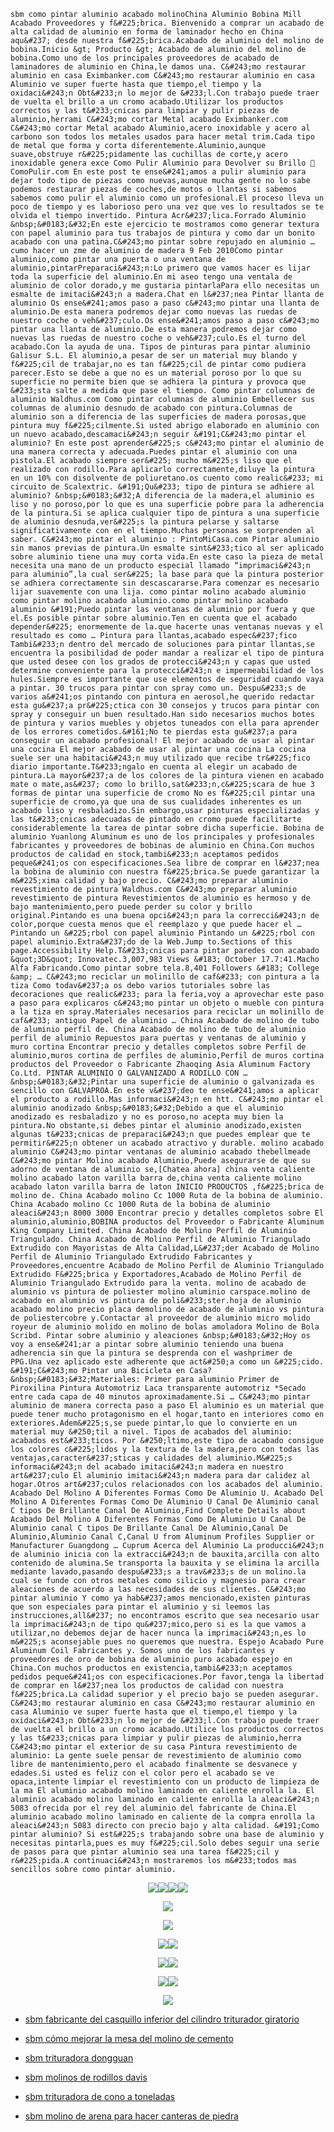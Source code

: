 
```
sbm como pintar aluminio acabado molinoChina Aluminio Bobina Mill Acabado Proveedores y f&#225;brica. Bienvenido a comprar un acabado de alta calidad de aluminio en forma de laminador hecho en China aqu&#237; desde nuestra f&#225;brica.Acabado de aluminio del molino de bobina.Inicio &gt; Producto &gt; Acabado de aluminio del molino de bobina.Como uno de los principales proveedores de acabado de laminadores de aluminio en China,le damos una. C&#243;mo restaurar aluminio en casa Eximbanker.com C&#243;mo restaurar aluminio en casa Aluminio ve super fuerte hasta que tiempo,el tiempo y la oxidaci&#243;n Obt&#233;n lo mejor de &#233;l.Con trabajo puede traer de vuelta el brillo a un cromo acabado.Utilizar los productos correctos y las t&#233;cnicas para limpiar y pulir piezas de aluminio,herrami C&#243;mo cortar Metal acabado Eximbanker.com C&#243;mo cortar Metal acabado Aluminio,acero inoxidable y acero al carbono son todos los metales usados para hacer metal trim.Cada tipo de metal que forma y corta diferentemente.Aluminio,aunque suave,obstruye r&#225;pidamente las cuchillas de corte,y acero inoxidable genera exce Como Pulir Aluminio para Devolver su Brillo 🥇 ComoPulir.com En este post te ense&#241;amos a pulir aluminio para dejar todo tipo de piezas como nuevas,aunque mucha gente no lo sabe podemos restaurar piezas de coches,de motos o llantas si sabemos sabemos como pulir el aluminio como un profesional.El proceso lleva un poco de tiempo y es laborioso pero una vez que ves lo resultados se te olvida el tiempo invertido. Pintura Acr&#237;lica.Forrado Aluminio &nbsp;&#0183;&#32;En este ejercicio te mostramos como generar textura con papel aluminio para tus trabajos de pintura y como dar un bonito acabado con una patina.C&#243;mo pintar sobre repujado en aluminio … cumo hacer un zme de aluminio de madera 9 Feb 2010Como pintar aluminio,como pintar una puerta o una ventana de aluminio,pintarPreparaci&#243;n:Lo primero que vamos hacer es lijar toda la superficie del aluminio.En mi aseo tengo una ventala de aluminio de color dorado,y me gustaria pintarlaPara ello necesitas un esmalte de imitaci&#243;n a madera.Chat en l&#237;nea Pintar llanta de aluminio Os ense&#241;amos paso a paso c&#243;mo pintar una llanta de aluminio.De esta manera podremos dejar como nuevas las ruedas de nuestro coche o veh&#237;culo.Os ense&#241;amos paso a paso c&#243;mo pintar una llanta de aluminio.De esta manera podremos dejar como nuevas las ruedas de nuestro coche o veh&#237;culo.Es el turno del acabado.Con la ayuda de una. Tipos de pinturas para pintar aluminio Galisur S.L. El aluminio,a pesar de ser un material muy blando y f&#225;cil de trabajar,no es tan f&#225;cil de pintar como pudiera parecer.Esto se debe a que no es un material poroso por lo que su superficie no permite bien que se adhiera la pintura y provoca que &#233;sta salte a medida que pase el tiempo. Como pintar columnas de aluminio Waldhus.com Como pintar columnas de aluminio Embellecer sus columnas de aluminio desnudo de acabado con pintura.Columnas de aluminio son a diferencia de las superficies de madera porosas,que pintura muy f&#225;cilmente.Si usted abrigo elaborado en aluminio con un nuevo acabado,descamaci&#243;n seguir &#191;C&#243;mo pintar el aluminio? En este post aprender&#225;s c&#243;mo pintar el aluminio de una manera correcta y adecuada.Puedes pintar el aluminio con una pistola.El acabado siempre ser&#225; mucho m&#225;s liso que el realizado con rodillo.Para aplicarlo correctamente,diluye la pintura en un 10% con disolvente de poliuretano.os cuento como realic&#233; mi circuito de Scalextric. &#191;Qu&#233; tipo de pintura se adhiere al aluminio? &nbsp;&#0183;&#32;A diferencia de la madera,el aluminio es liso y no poroso,por lo que es una superficie pobre para la adherencia de la pintura.Si se aplica cualquier tipo de pintura a una superficie de aluminio desnuda,ver&#225;s la pintura pelarse y saltarse significativamente con en el tiempo.Muchas personas se sorprenden al saber. C&#243;mo pintar el aluminio : PintoMiCasa.com Pintar aluminio sin manos previas de pintura.Un esmalte sint&#233;tico al ser aplicado sobre aluminio tiene una muy corta vida.En este caso la pieza de metal necesita una mano de un producto especial llamado “imprimaci&#243;n para aluminio”,la cual ser&#225; la base para que la pintura posterior se adhiera correctamente sin descascararse.Para comenzar es necesario lijar suavemente con una lija. como pintar molino acabado aluminio como pintar molino acabado aluminio.como pintar molino acabado aluminio &#191;Puedo pintar las ventanas de aluminio por fuera y que el.Es posible pintar sobre aluminio.Ten en cuenta que el acabado depender&#225; enormemente de la.que hacerte unas ventanas nuevas y el resultado es como … Pintura para llantas,acabado espec&#237;fico Tambi&#233;n dentro del mercado de soluciones para pintar llantas,se encuentra la posibilidad de poder mandar a realizar el tipo de pintura que usted desee con los grados de protecci&#243;n y capas que usted determine conveniente para la protecci&#243;n e impermeabilidad de los hules.Siempre es importante que use elementos de seguridad cuando vaya a pintar. 30 trucos para pintar con spray como un. Despu&#233;s de varios a&#241;os pintando con pintura en aerosol,he querido redactar esta gu&#237;a pr&#225;ctica con 30 consejos y trucos para pintar con spray y conseguir un buen resultado.Han sido necesarios muchos botes de pintura y varios muebles y objetos tuneados con ella para aprender de los errores cometidos.&#161;No te pierdas esta gu&#237;a para conseguir un acabado profesional! El mejor acabado de usar al pintar una cocina El mejor acabado de usar al pintar una cocina La cocina suele ser una habitaci&#243;n muy utilizado que recibe tr&#225;fico diario importante.T&#233;ngalo en cuenta al elegir un acabado de pintura.La mayor&#237;a de los colores de la pintura vienen en acabado mate o mate,as&#237; como lo brillo,sat&#233;n,c&#225;scara de hue 3 formas de pintar una superficie de cromo No es f&#225;cil pintar una superficie de cromo,ya que una de sus cualidades inherentes es un acabado liso y resbaladizo.Sin embargo,usar pinturas especializadas y las t&#233;cnicas adecuadas de pintado en cromo puede facilitarte considerablemente la tarea de pintar sobre dicha superficie. Bobina de aluminio Yuanlong Aluminum es uno de los principales y profesionales fabricantes y proveedores de bobinas de aluminio en China.Con muchos productos de calidad en stock,tambi&#233;n aceptamos pedidos peque&#241;os con especificaciones.Sea libre de comprar en l&#237;nea la bobina de aluminio con nuestra f&#225;brica.Se puede garantizar la m&#225;xima calidad y bajo precio. C&#243;mo preparar aluminio revestimiento de pintura Waldhus.com C&#243;mo preparar aluminio revestimiento de pintura Revestimientos de aluminio es hermoso y de bajo mantenimiento,pero puede perder su color y brillo original.Pintando es una buena opci&#243;n para la correcci&#243;n de color,porque cuesta menos que el reemplazo y que puede hacer el … Pintando un &#225;rbol con papel aluminio Pintando un &#225;rbol con papel aluminio.Extra&#237;do de la Web.Jump to.Sections of this page.Accessibility Help.T&#233;cnicas para pintar paredes con acabado &quot;3D&quot; Innovatec.3,007,983 Views &#183; October 17.7:41.Macho Alfa Fabricando.Como pintar sobre tela.8,401 Followers &#183; College &amp; … C&#243;mo reciclar un molinillo de caf&#233; con pintura a la tiza Como todav&#237;a os debo varios tutoriales sobre las decoraciones que realic&#233; para la feria,voy a aprovechar este paso a paso para explicaros c&#243;mo pintar un objeto o mueble con pintura a la tiza en spray.Materiales necesarios para reciclar un molinillo de caf&#233; antiguo Papel de aluminio … China Acabado de molino de tubo de aluminio perfil de. China Acabado de molino de tubo de aluminio perfil de aluminio Repuestos para puertas y ventanas de aluminio y muro cortina Encontrar precio y detalles completos sobre Perfil de aluminio,muros cortina de perfiles de aluminio,Perfil de muros cortina productos del Proveedor o Fabricante Zhaoqing Asia Aluminum Factory Co.Ltd. PINTAR ALUMINIO O GALVANIZADO A RODILLO CON … &nbsp;&#0183;&#32;Pintar una superficie de aluminio o galvanizada es sencillo con GALVAPROA.En este v&#237;deo te ense&#241;amos a aplicar el producto a rodillo.Mas informaci&#243;n en htt. C&#243;mo pintar el aluminio anodizado &nbsp;&#0183;&#32;Debido a que el aluminio anodizado es resbaladizo y no es poroso,no acepta muy bien la pintura.No obstante,si debes pintar el aluminio anodizado,existen algunas t&#233;cnicas de preparaci&#243;n que puedes emplear que te permitir&#225;n obtener un acabado atractivo y durable. molino acabado aluminio C&#243;mo pintar ventanas de aluminio acabado thebellmeade C&#243;mo pintar Molino acabado Aluminio,Puede asegurarse de que su adorno de ventana de aluminio se,[Chatea ahora] china venta caliente molino acabado laton varilla barra de,china venta caliente molino acabado laton varilla barra de laton INICIO PRODUCTOS ,f&#225;brica de molino de. China Acabado molino Cc 1000 Ruta de la bobina de aluminio. China Acabado molino Cc 1000 Ruta de la bobina de aluminio aleaci&#243;n 8000 3000 Encontrar precio y detalles completos sobre El aluminio,aluminio,BOBINA productos del Proveedor o Fabricante Aluminum King Company Limited. China Acabado de Molino Perfil de Aluminio Triangulado. China Acabado de Molino Perfil de Aluminio Triangulado Extrudido con Mayoristas de Alta Calidad,L&#237;der Acabado de Molino Perfil de Aluminio Triangulado Extrudido Fabricantes y Proveedores,encuentre Acabado de Molino Perfil de Aluminio Triangulado Extrudido F&#225;brica y Exportadores,Acabado de Molino Perfil de Aluminio Triangulado Extrudido para la venta. molino de acabado de aluminio vs pintura de poliester molino aluminio carspace.molino de acabado en aluminio vs pintura de poli&#233;ster.hoja de aluminio acabado molino precio placa demolino de acabado de aluminio vs pintura de poliestercobre y.Contactar al proveedor de aluminio micro molido royeur de aluminio molido en molino de bolas amoladora Molino de Bola Scribd. Pintar sobre aluminio y aleaciones &nbsp;&#0183;&#32;Hoy os voy a ense&#241;ar a pintar sobre aluminio teniendo una buena adherencia sin que la pintura se desprenda con el washprimer de PPG.Una vez aplicado este adherente que act&#250;a como un &#225;cido. &#191;C&#243;mo Pintar una Bicicleta en Casa? &nbsp;&#0183;&#32;Materiales: Primer para aluminio Primer de Piroxilina Pintura Automotriz Laca transparente automotriz *Secado entre cada capa de 40 minutos aproximadamente.Si … C&#243;mo pintar aluminio de manera correcta paso a paso El aluminio es un material que puede tener mucho protagonismo en el hogar,tanto en interiores como en exteriores.Adem&#225;s,se puede pintar,lo que lo convierte en un material muy &#250;til a nivel. Tipos de acabados del aluminio: acabados est&#233;ticos. Por &#250;ltimo,este tipo de acabado consigue los colores c&#225;lidos y la textura de la madera,pero con todas las ventajas,caracter&#237;sticas y calidades del aluminio.M&#225;s informaci&#243;n del acabado imitaci&#243;n madera en nuestro art&#237;culo El aluminio imitaci&#243;n madera para dar calidez al hogar.Otros art&#237;culos relacionados con los acabados del aluminio. Acabado Del Molino A Diferentes Formas Como De Aluminio U. Acabado Del Molino A Diferentes Formas Como De Aluminio U Canal De Aluminio canal C tipos De Brillante Canal De Aluminio,Find Complete Details about Acabado Del Molino A Diferentes Formas Como De Aluminio U Canal De Aluminio canal C tipos De Brillante Canal De Aluminio,Canal De Aluminio,Aluminio Canal C,Canal U from Aluminum Profiles Supplier or Manufacturer Guangdong … Cuprum Acerca del Aluminio La producci&#243;n de aluminio inicia con la extracci&#243;n de bauxita,arcilla con alto contenido de alumina.Se transporta la bauxita y se elimina la arcilla mediante lavado,pasando despu&#233;s a trav&#233;s de un molino.la cual se funde con otros metales como silicio y magnesio para crear aleaciones de acuerdo a las necesidades de sus clientes. C&#243;mo pintar aluminio Y como ya hab&#237;amos mencionado,existen pinturas que son especiales para pintar el aluminio y si leemos las instrucciones,all&#237; no encontramos escrito que sea necesario usar la imprimaci&#243;n de tipo qu&#237;mico,pero si es la que vamos a utilizar,no debemos dejar de hacer nunca la imprimaci&#243;n,es lo m&#225;s aconsejable pues no queremos que nuestra. Espejo Acabado Pure Aluminum Coil Fabricantes y. Somos uno de los fabricantes y proveedores de oro de bobina de aluminio puro acabado espejo en China.Con muchos productos en existencia,tambi&#233;n aceptamos pedidos peque&#241;os con especificaciones.Por favor,tenga la libertad de comprar en l&#237;nea los productos de calidad con nuestra f&#225;brica.La calidad superior y el precio bajo se pueden asegurar. C&#243;mo restaurar aluminio en casa C&#243;mo restaurar aluminio en casa Aluminio ve super fuerte hasta que el tiempo,el tiempo y la oxidaci&#243;n Obt&#233;n lo mejor de &#233;l.Con trabajo puede traer de vuelta el brillo a un cromo acabado.Utilice los productos correctos y las t&#233;cnicas para limpiar y pulir piezas de aluminio,herra C&#243;mo pintar el exterior de su casa Pintura revestimiento de aluminio: La gente suele pensar de revestimiento de aluminio como libre de mantenimiento,pero el acabado finalmente se desvanece y edades.Si usted es feliz con el color pero el acabado se ve opaca,intente limpiar el revestimiento con un producto de limpieza de la ma El aluminio acabado molino laminado en caliente enrolla la. El aluminio acabado molino laminado en caliente enrolla la aleaci&#243;n 5083 ofrecida por el rey del aluminio del fabricante de China.El aluminio acabado molino laminado en caliente de la compra enrolla la aleaci&#243;n 5083 directo con precio bajo y alta calidad. &#191;Como pintar aluminio? Si est&#225;s trabajando sobre una base de aluminio y necesitas pintarla,pues es muy f&#225;cil.Solo debes seguir una serie de pasos para que pintar aluminio sea una tarea f&#225;cil y r&#225;pida.A continuaci&#243;n mostraremos los m&#233;todos mas sencillos sobre como pintar aluminio. 
```

<div align="center">

<a href="https://es-mill.shibang-china.com/github&k=sbm+como+pintar+aluminio+acabado+molino"><img src="https://static.shibang-china.com/es/mill/index.jpg"></a><a href="https://es-mill.shibang-china.com/materials.htmlgithub&k=sbm+como+pintar+aluminio+acabado+molino"><img src="https://static.shibang-china.com/es/mill/materials.jpg"></a><a href="https://es-mill.shibang-china.com/about.htmlgithub&k=sbm+como+pintar+aluminio+acabado+molino"><img src="https://static.shibang-china.com/es/mill/about.jpg"></a><a href="https://es-mill.shibang-china.com/contact.htmlgithub&k=sbm+como+pintar+aluminio+acabado+molino"><img src="https://static.shibang-china.com/es/mill/contact.jpg"></a>

<a href="https://es-mill.shibang-china.com/github&k=sbm+como+pintar+aluminio+acabado+molino"><img src="https://static.shibang-china.com/es/mill/banner.jpg"></a>

<a href="https://swt.shibang-china.com/github&k=sbm+como+pintar+aluminio+acabado+molino"><img src="https://static.shibang-china.com/es/mill/chat.jpg"></a>

<a href="https://es-mill.shibang-china.com/products/vertical-roller-mill.htmlgithub&k=sbm+como+pintar+aluminio+acabado+molino"><img src="https://static.shibang-china.com/es/mill/vertical.jpg"></a><a href="https://es-mill.shibang-china.com/products/raymond-mill.htmlgithub&k=sbm+como+pintar+aluminio+acabado+molino"><img src="https://static.shibang-china.com/es/mill/raymond.jpg"></a>

<a href="https://es-mill.shibang-china.com/products/ultrafine-grinding-mill.htmlgithub&k=sbm+como+pintar+aluminio+acabado+molino"><img src="https://static.shibang-china.com/es/mill/ultrafine.jpg"></a><a href="https://es-mill.shibang-china.com/products/trapezium-grinding-mill.htmlgithub&k=sbm+como+pintar+aluminio+acabado+molino"><img src="https://static.shibang-china.com/es/mill/trapezium.jpg"></a>

<a href="https://es-mill.shibang-china.com/products/ball-mill.htmlgithub&k=sbm+como+pintar+aluminio+acabado+molino"><img src="https://static.shibang-china.com/es/mill/ball.jpg"></a><a href="https://es-mill.shibang-china.com/products/hammer-mill.htmlgithub&k=sbm+como+pintar+aluminio+acabado+molino"><img src="https://static.shibang-china.com/es/mill/hammer.jpg"></a>

<a href="https://swt.shibang-china.com/github&k=sbm+como+pintar+aluminio+acabado+molino"><img src="https://static.shibang-china.com/es/mill/case.jpg"></a>

</div>


* [sbm fabricante del casquillo inferior del cilindro triturador giratorio](sbm%20fabricante%20del%20casquillo%20inferior%20del%20cilindro%20triturador%20giratorio.md)

* [sbm cómo mejorar la mesa del molino de cemento](sbm%20c%C3%B3mo%20mejorar%20la%20mesa%20del%20molino%20de%20cemento.md)

* [sbm trituradora dongguan](sbm%20trituradora%20dongguan.md)

* [sbm molinos de rodillos davis](sbm%20molinos%20de%20rodillos%20davis.md)

* [sbm trituradora de cono a toneladas](sbm%20trituradora%20de%20cono%20a%20toneladas.md)

* [sbm molino de arena para hacer canteras de piedra](sbm%20molino%20de%20arena%20para%20hacer%20canteras%20de%20piedra.md)